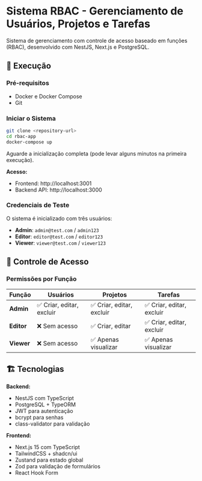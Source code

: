 # Sistema RBAC - Gerenciamento de Usuários, Projetos e Tarefas

Sistema de gerenciamento com controle de acesso baseado em funções (RBAC), desenvolvido com NestJS, Next.js e PostgreSQL.

## 🚀 Execução

### Pré-requisitos

- Docker e Docker Compose
- Git

### Iniciar o Sistema

```bash
git clone <repository-url>
cd rbac-app
docker-compose up
```

Aguarde a inicialização completa (pode levar alguns minutos na primeira execução).

**Acesso:**

- Frontend: http://localhost:3001
- Backend API: http://localhost:3000

### Credenciais de Teste

O sistema é inicializado com três usuários:

- **Admin**: `admin@test.com` / `admin123`
- **Editor**: `editor@test.com` / `editor123`
- **Viewer**: `viewer@test.com` / `viewer123`

## 🔐 Controle de Acesso

### Permissões por Função

| Função     | Usuários                  | Projetos                  | Tarefas                   |
| ---------- | ------------------------- | ------------------------- | ------------------------- |
| **Admin**  | ✅ Criar, editar, excluir | ✅ Criar, editar, excluir | ✅ Criar, editar, excluir |
| **Editor** | ❌ Sem acesso             | ✅ Criar, editar          | ✅ Criar, editar, excluir |
| **Viewer** | ❌ Sem acesso             | ✅ Apenas visualizar      | ✅ Apenas visualizar      |

## 🏗️ Tecnologias

**Backend:**

- NestJS com TypeScript
- PostgreSQL + TypeORM
- JWT para autenticação
- bcrypt para senhas
- class-validator para validação

**Frontend:**

- Next.js 15 com TypeScript
- TailwindCSS + shadcn/ui
- Zustand para estado global
- Zod para validação de formulários
- React Hook Form
